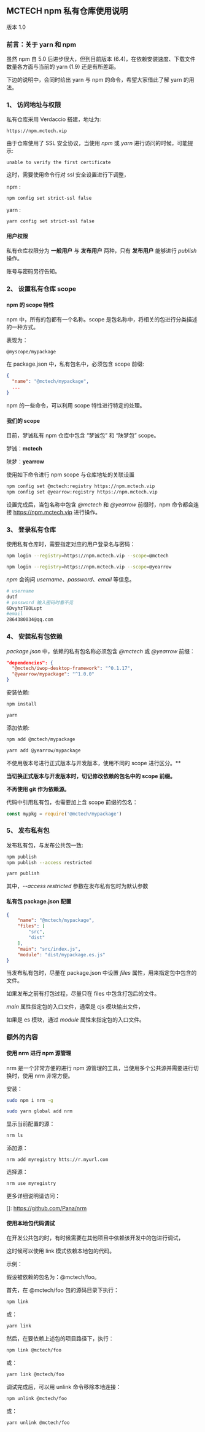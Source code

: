 ## MCTECH npm 私有仓库使用说明

版本 1.0



### 前言：关于 yarn 和 npm

虽然 npm 自 5.0 后进步很大，但到目前版本 (6.4)，在依赖安装速度、下载文件数量各方面与当前的 yarn (1.9) 还是有所差距。

下边的说明中，会同时给出 yarn 与 npm 的命令，希望大家借此了解 yarn 的用法。





### 1、 访问地址与权限

私有仓库采用 Verdaccio 搭建，地址为:

``` url
https://npm.mctech.vip
```

由于仓库使用了 SSL 安全协议，当使用 *npm* 或 *yarn* 进行访问的时候，可能提示:

```error
unable to verify the first certificate
```

这时，需要使用命令行对 ssl 安全设置进行下调整，

npm :

``` bash
npm config set strict-ssl false
```

yarn :

```bash
yarn config set strict-ssl false
```



#### 用户权限

私有仓库权限分为 **一般用户** 与 **发布用户** 两种，只有 **发布用户** 能够进行 *publish* 操作。

账号与密码另行告知。



### 2、 设置私有仓库 scope

#### npm 的 scope 特性

npm 中，所有的包都有一个名称。scope 是包名称中，将相关的包进行分类描述的一种方式。

表现为：

```
@myscope/mypackage
```

在 package.json 中，私有包名中，必须包含 scope 前缀:

```json
{
  "name": "@mctech/mypackage",
  ...
}
```

npm 的一些命令，可以利用 scope 特性进行特定的处理。

#### 我们的 scope

目前，梦诚私有 npm 仓库中包含 “梦诚包” 和 “陕梦包” scope。

梦诚：**mctech**

陕梦：**yearrow**

使用如下命令进行 npm scope 与仓库地址的关联设置

``` bash
npm config set @mctech:registry https://npm.mctech.vip
npm config set @yearrow:registry https://npm.mctech.vip
```

设置完成后，当包名称中包含 *@mctech* 和 *@yearrow* 前缀时，npm 命令都会连接 https://npm.mctech.vip 进行操作。

<!--这里并不需要额外进行 *yarn config set* 设置，yarn 会自动共用 npm 的相关设置。-->



### 3、 登录私有仓库

使用私有仓库时，需要指定对应的用户登录名与密码：

``` bash
npm login --registry=https://npm.mctech.vip --scope=@mctech
```

``` bash
npm login --registry=https://npm.mctech.vip --scope=@yearrow
```



*npm* 会询问 *username、password、email* 等信息。

<!--同样，这里也不需要额外使用 *yarn login* 进行登录设置。-->
```bash
# username
dutf
# password 输入密码时看不见
6DvyhzTBOLupt
#email
2864380034@qq.com
```


### 4、 安装私有包依赖

*package.json* 中，依赖的私有包名称必须包含 *@mctech* 或 *@yearrow* 前缀：

```json
"dependencies": {
  "@mctech/iwop-desktop-framework": "^0.1.17",
  "@yearrow/mypackage": "^1.0.0"
}
```

安装依赖:

```bash
npm install
```

```bash
yarn
```



添加依赖:

```bash
npm add @mctech/mypackage
```

```bash
yarn add @yearrow/mypackage
```



不使用版本号进行正式版本与开发版本，使用不同的 scope 进行区分。**

**当切换正式版本与开发版本时，切记修改依赖的包名中的 scope 前缀。**

**不再使用 git 作为依赖源。**



代码中引用私有包，也需要加上含 scope 前缀的包名：

```javascript
const mypkg = require('@mctech/mypackage')
```



### 5、 发布私有包

发布私有包，与发布公共包一致:

```bash
npm publish
npm publish --access restricted
```

```bash
yarn publish
```



其中，*--access restricted* 参数在发布私有包时为默认参数



#### 私有包 package.json 配置

```json
{
    "name": "@mctech/mypackage",
    "files": [
        "src",
        "dist"
    ],
    "main": "src/index.js",
    "module": "dist/mypackage.es.js"
}
```

当发布私有包时，尽量在 package.json 中设置 *files* 属性，用来指定包中包含的文件。

如果发布之前有打包过程，尽量只在 files 中包含打包后的文件。

*main* 属性指定包的入口文件，通常是 cjs 模块输出文件，

如果是 es 模块，通过 *module* 属性来指定包的入口文件。





### 额外的内容

#### 使用 nrm 进行 npm 源管理

nrm 是一个非常方便的进行 npm 源管理的工具，当使用多个公共源并需要进行切换时，使用 nrm 非常方便。

安装：

``` bash
sudo npm i nrm -g
```

```bash
sudo yarn global add nrm
```



显示当前配置的源：

```bash
nrm ls
```

添加源：

```
nrm add myregistry htts://r.myurl.com
```

选择源：

```bash
nrm use myregistry
```

更多详细说明请访问：

[]: https://github.com/Pana/nrm



#### 使用本地包代码调试

在开发公共包的时，有时候需要在其他项目中依赖该开发中的包进行调试，

这时候可以使用 link 模式依赖本地包的代码。

示例：

假设被依赖的包名为：@mctech/foo。

首先，在 @mctech/foo 包的源码目录下执行：

``` bash
npm link
```

或：

``` bash
yarn link
```

然后，在要依赖上述包的项目路径下，执行：

``` bash
npm link @mctech/foo
```

或：

``` bash
yarn link @mctech/foo
```

调试完成后，可以用 unlink 命令移除本地连接：

``` bash
npm unlink @mctech/foo
```

或：

``` bash
yarn unlink @mctech/foo
```

